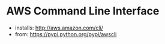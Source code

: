 # AWS Command Line Interface

 * installs: http://aws.amazon.com/cli/
 * from: https://pypi.python.org/pypi/awscli
